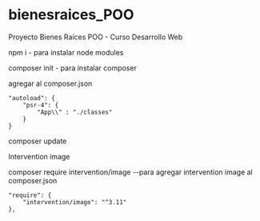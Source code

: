 # bienesraices_POO
Proyecto Bienes Raíces POO - Curso Desarrollo Web


npm i - para instalar node modules

composer init - para instalar composer

agregar al composer.json

    "autoload": {
        "psr-4": {
            "App\\" : "./classes"
        }
    }


composer update

Intervention image

composer require intervention/image --para agregar intervention image al composer.json

    "require": {
        "intervention/image": "^3.11"
    },